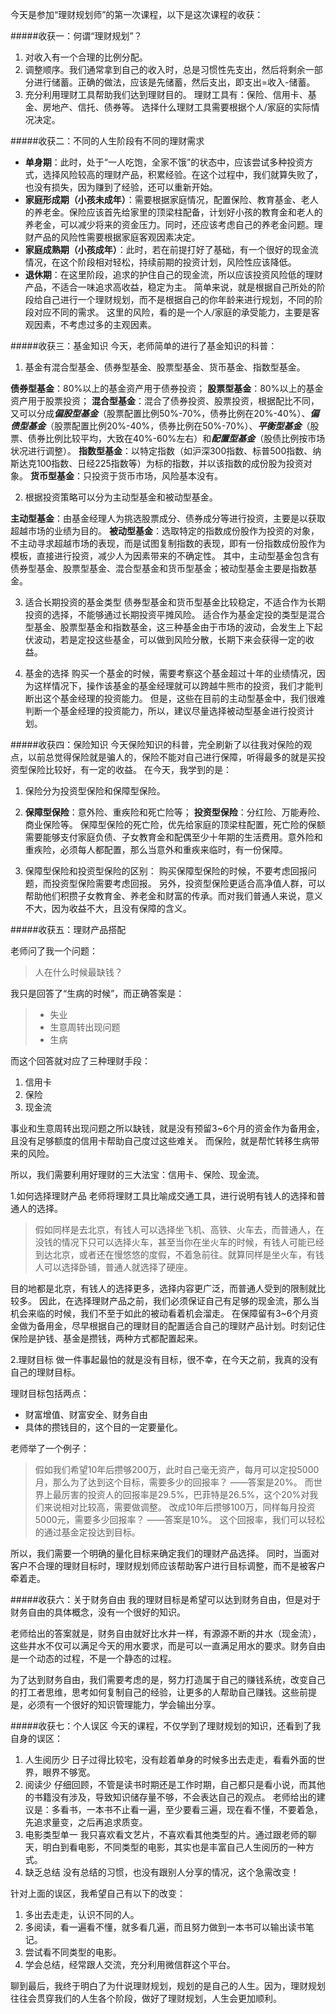 今天是参加“理财规划师”的第一次课程，以下是这次课程的收获：

#####收获一：何谓“理财规划”？

1. 对收入有一个合理的比例分配。
2. 调整顺序。我们通常拿到自己的收入时，总是习惯性先支出，然后将剩余一部分进行储蓄。正确的做法，应该是先储蓄，然后支出，即支出=收入-储蓄。
3. 充分利用理财工具帮助我们达到理财目的。
理财工具有：保险、信用卡、基金、房地产、信托、债券等。
选择什么理财工具需要根据个人/家庭的实际情况决定。

#####收获二：不同的人生阶段有不同的理财需求
* **单身期**：此时，处于“一人吃饱，全家不饿”的状态中，应该尝试多种投资方式，选择风险较高的理财产品，积累经验。在这个过程中，我们就算失败了，也没有损失，因为赚到了经验，还可以重新开始。
* **家庭形成期（小孩未成年）**：需要根据家庭情况，配置保险、教育基金、老人的养老金。保险应该首先给家里的顶梁柱配备，计划好小孩的教育金和老人的养老金，可以减少将来的资金压力。同时，还应该考虑自己的养老金问题。理财产品的风险性需要根据家庭客观因素决定。
* **家庭成熟期（小孩成年）**：此时，若在前提打好了基础，有一个很好的现金流情况，在这个阶段相对轻松，持续前期的投资计划，风险性应该降低。
* **退休期**：在这里阶段，追求的护住自己的现金流，所以应该投资风险低的理财产品，不适合一味追求高收益，稳定为主。
简单来说，就是根据自己所处的阶段给自己进行一个理财规划，而不是根据自己的你年龄来进行规划，不同的阶段对应不同的需求。
这里的风险，看的是一个人/家庭的承受能力，主要是客观因素，不考虑过多的主观因素。

#####收获三：基金知识
今天，老师简单的进行了基金知识的科普：

1. 基金有混合型基金、债券型基金、股票型基金、货币基金、指数型基金。

**债券型基金**：80%以上的基金资产用于债券投资；
**股票型基金**：80%以上的基金资产用于股票投资；
**混合型基金**：混合了债券投资、股票投资，根据配比不同，又可以分成***偏股型基金***（股票配置比例50%-70%，债券比例在20%-40%）、***偏债型基金***（股票配置比例20%-40%，债券比例在50%-70%）、***平衡型基金***（股票、债券比例比较平均，大致在40%-60%左右）和***配置型基金***（股债比例按市场状况进行调整）。
**指数型基金**：以特定指数（如沪深300指数、标普500指数、纳斯达克100指数、日经225指数等）为标的指数，并以该指数的成份股为投资对象。
**货币型基金**：只投资于货币市场，风险基本没有。

2. 根据投资策略可以分为主动型基金和被动型基金。

**主动型基金**：由基金经理人为挑选股票成分、债券成分等进行投资，主要是以获取超越市场的业绩为目的。
**被动型基金**：选取特定的指数成份股作为投资的对象，不主动寻求超越市场的表现，而是试图复制指数的表现，即有一份指数成份股作为模板，直接进行投资，减少人为因素带来的不确定性。
其中，主动型基金包含有债券型基金、股票型基金、混合型基金和货币型基金；被动型基金主要是指数基金。

3. 适合长期投资的基金类型
债券型基金和货币型基金比较稳定，不适合作为长期投资的选择，不能够通过长期投资平摊风险。
适合作为基金定投的类型是混合型基金、股票型基金和指数基金，这三种基金由于市场的波动，会发生上下起伏波动，若是定投这些基金，可以做到风险分散，长期下来会获得一定的收益。

4. 基金的选择
购买一个基金的时候，需要考察这个基金超过十年的业绩情况，因为这样情况下，操作该基金的基金经理就可以跨越牛熊市的投资，我们才能判断出这个基金经理的投资能力。
但是，这些在目前的主动型基金中，我们很难判断一个基金经理的投资能力，所以，建议尽量选择被动型基金进行投资计划。

#####收获四：保险知识
今天保险知识的科普，完全刷新了以往我对保险的观点，以前总觉得保险就是骗人的，保险不能对自己进行保障，听得最多的就是买投资型保险比较好，有一定的收益。
在今天，我学到的是：

1. 保险分为投资型保险和保障型保险。
2. **保障型保险**：意外险、重疾险和死亡险等；
    **投资型保险**：分红险、万能寿险、商业保险等。
保障型保险的死亡险，优先给家庭的顶梁柱配置，死亡险的保额需要能够支付家庭负债、子女教育金和配偶至少十年期的生活费用。意外险和重疾险，必须每人都配置，那么当意外和重疾来临时，有一份保障。

3. 保障型保险和投资型保险的区别：
购买保障型保险的时候，不要考虑回报问题，而投资型保险需要考虑回报。
另外，投资型保险更适合高净值人群，可以帮助他们积攒子女教育金、养老金和财富的传承。而对我们普通人来说，意义不大，因为收益不大，且没有保障的含义。

#####收获五：理财产品搭配

老师问了我一个问题：
> 人在什么时候最缺钱？

我只是回答了“生病的时候”，而正确答案是：
>* 失业
>* 生意周转出现问题
> * 生病

而这个回答就对应了三种理财手段：

1. 信用卡
2. 保险
3. 现金流

事业和生意周转出现问题之所以缺钱，就是没有预留3~6个月的资金作为备用金，且没有足够额度的信用卡帮助自己度过这些难关。
而保险，就是帮忙转移生病带来的风险。

所以，我们需要利用好理财的三大法宝：信用卡、保险、现金流。

1.如何选择理财产品
老师将理财工具比喻成交通工具，进行说明有钱人的选择和普通人的选择。

>假如同样是去北京，有钱人可以选择坐飞机、高铁、火车去，而普通人，在没钱的情况下只可以选择火车，甚至当你在坐火车的时候，有钱人可能已经到达北京，或者还在慢悠悠的度假，不着急前往。就算同样是坐火车，有钱人可以选择卧铺，普通人就选择了硬座。

目的地都是北京，有钱人的选择更多，选择内容更广泛，而普通人受到的限制就比较多。
因此，在选择理财产品之前，我们必须保证自己有足够的现金流，那么当机会来临的时候，我们不至于如此的被动看着机会溜走。
在保障留有3~6个月资金做为备用金，尽早根据自己的理财目的配置适合自己的理财产品计划。时刻记住保险是护钱、基金是攒钱，两种方式都配置起来。

2.理财目标
做一件事起最怕的就是没有目标，很不幸，在今天之前，我真的没有自己的理财目标。

理财目标包括两点：
* 财富增值、财富安全、财务自由
* 具体的攒钱目的，这个目的一定要量化。

老师举了一个例子：
>假如我们希望10年后攒够200万，此时自己毫无资产，每月可以定投5000月，那么为了达到这个目标，需要多少的回报率？
——答案是20%。
而世界上最厉害的投资人的回报率是29.5%，巴菲特是26.5%，这个20%对我们来说相对比较高，需要做调整。
改成10年后攒够100万，同样每月投资5000元，需要多少回报率？
——答案是10%。
这个回报率，我们可以轻松的通过基金定投达到目标。

所以，我们需要一个明确的量化目标来确定我们的理财产品选择。
同时，当面对客户不合理的理财目标时，理财规划师应该帮助客户进行目标调整，而不是被客户牵着走。

#####收获六：关于财务自由
我的理财目标是希望可以达到财务自由，但是对于财务自由的具体概念，没有一个很好的知识。

老师给出的答案就是，财务自由就好比水井一样，有源源不断的井水（现金流），这些井水不仅可以满足今天的用水要求，而是可以一直满足用水的要求。财务自由是一个动态的过程，不是一个静态的过程。

为了达到财务自由，我们需要考虑的是，努力打造属于自己的赚钱系统，改变自己的打工者思维，思考如何复制自己的经验，让更多的人帮助自己赚钱。这些前提是，必须有一个很好的知识管理能力，学会输出分享。

#####收获七：个人误区
今天的课程，不仅学到了理财规划的知识，还看到了我自身的误区：

1. 人生阅历少
日子过得比较宅，没有趁着单身的时候多出去走走，看看外面的世界，眼界不够宽。
2. 阅读少
仔细回顾，不管是读书时期还是工作时期，自己都只是看小说，而其他的书籍没有涉及，导致知识储存量不够，不会表达自己的观点。
老师给出的建议是：多看书，一本书不止看一遍，至少要看三遍，现在看不懂，不要着急，先追求量变，之后再追求质变。
3. 电影类型单一
我只喜欢看文艺片，不喜欢看其他类型的片。通过跟老师的聊天，明白到看电影，不同类型的电影，其实也是丰富自己人生阅历的一种方式。
4. 缺乏总结
没有总结的习惯，也没有跟别人分享的情况，这个急需改变！

针对上面的误区，我希望自己有以下的改变：

1. 多出去走走，认识不同的人。
2. 多阅读，看一遍看不懂，就多看几遍，而且努力做到一本书可以输出读书笔记。
3. 尝试看不同类型的电影。
4. 学会总结，经常跟人交流，充分利用微信群这个平台。

聊到最后，我终于明白了为什说理财规划，规划的是自己的人生。因为，理财规划往往会贯穿我们的人生各个阶段，做好了理财规划，人生会更加顺利。
